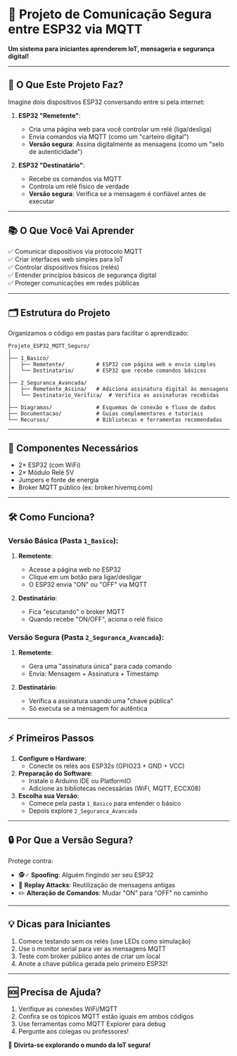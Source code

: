 # 🌟 Projeto de Comunicação Segura entre ESP32 via MQTT  
**Um sistema para iniciantes aprenderem IoT, mensageria e segurança digital!**  

---

## 🧩 **O Que Este Projeto Faz?**  
Imagine dois dispositivos ESP32 conversando entre si pela internet:  
1. **ESP32 "Remetente"**:  
   - Cria uma página web para você controlar um relé (liga/desliga)  
   - Envia comandos via MQTT (como um "carteiro digital")  
   - **Versão segura**: Assina digitalmente as mensagens (como um "selo de autenticidade")  

2. **ESP32 "Destinatário"**:  
   - Recebe os comandos via MQTT  
   - Controla um relé físico de verdade  
   - **Versão segura**: Verifica se a mensagem é confiável antes de executar  

---

## 📚 **O Que Você Vai Aprender**  
✅ Comunicar dispositivos via protocolo MQTT  
✅ Criar interfaces web simples para IoT  
✅ Controlar dispositivos físicos (relés)  
✅ Entender princípios básicos de segurança digital  
✅ Proteger comunicações em redes públicas  

---

## 🗂 **Estrutura do Projeto**  
Organizamos o código em pastas para facilitar o aprendizado:  

```plaintext
Projeto_ESP32_MQTT_Seguro/  
│  
├── 1_Basico/  
│   ├── Remetente/          # ESP32 com página web e envio simples  
│   └── Destinatario/       # ESP32 que recebe comandos básicos  
│  
├── 2_Seguranca_Avancada/  
│   ├── Remetente_Assina/   # Adiciona assinatura digital às mensagens  
│   └── Destinatario_Verifica/  # Verifica as assinaturas recebidas  
│  
├── Diagramas/              # Esquemas de conexão e fluxo de dados  
├── Documentacao/           # Guias complementares e tutoriais  
└── Recursos/               # Bibliotecas e ferramentas recomendadas  
```

---

## 🔌 **Componentes Necessários**  
- 2× ESP32 (com WiFi)  
- 2× Módulo Relé 5V  
- Jumpers e fonte de energia  
- Broker MQTT público (ex: broker.hivemq.com)  

---

## 🛠 **Como Funciona?**  
### Versão Básica (Pasta `1_Basico`):  
1. **Remetente**:  
   - Acesse a página web no ESP32  
   - Clique em um botão para ligar/desligar  
   - O ESP32 envia "ON" ou "OFF" via MQTT  

2. **Destinatário**:  
   - Fica "escutando" o broker MQTT  
   - Quando recebe "ON/OFF", aciona o relé físico  

### Versão Segura (Pasta `2_Seguranca_Avancada`):  
1. **Remetente**:  
   - Gera uma "assinatura única" para cada comando  
   - Envia: Mensagem + Assinatura + Timestamp  

2. **Destinatário**:  
   - Verifica a assinatura usando uma "chave pública"  
   - Só executa se a mensagem for autêntica  

---

## ⚡ **Primeiros Passos**  
1. **Configure o Hardware**:  
   - Conecte os relés aos ESP32s (GPIO23 + GND + VCC)  
2. **Preparação do Software**:  
   - Instale o Arduino IDE ou PlatformIO  
   - Adicione as bibliotecas necessárias (WiFi, MQTT, ECCX08)  
3. **Escolha sua Versão**:  
   - Comece pela pasta `1_Basico` para entender o básico  
   - Depois explore `2_Seguranca_Avancada`  

---

## 🔒 **Por Que a Versão Segura?**  
Protege contra:  
- 🕵️♂️ **Spoofing**: Alguém fingindo ser seu ESP32  
- 🔁 **Replay Attacks**: Reutilização de mensagens antigas  
- ✏️ **Alteração de Comandos**: Mudar "ON" para "OFF" no caminho  

---

## 💡 **Dicas para Iniciantes**  
1. Comece testando sem os relés (use LEDs como simulação)  
2. Use o monitor serial para ver as mensagens MQTT  
3. Teste com broker público antes de criar um local  
4. Anote a chave pública gerada pelo primeiro ESP32!  

---

## 🆘 **Precisa de Ajuda?**  
1. Verifique as conexões WiFi/MQTT  
2. Confira se os tópicos MQTT estão iguais em ambos códigos  
3. Use ferramentas como MQTT Explorer para debug  
4. Pergunte aos colegas ou professores!  

🚀 **Divirta-se explorando o mundo da IoT segura!**